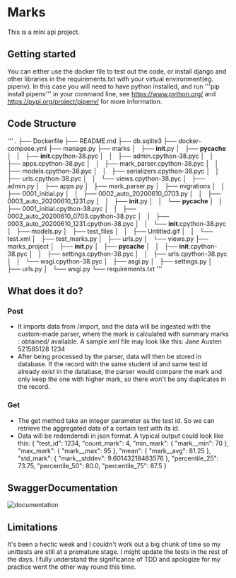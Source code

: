 # Marks
This is a mini api project.

## Getting started
You can either use the docker file to test out the code, or install django and other libraries in the requirements.txt with your virtual environment(eg. pipenv). In this case you will need to have python installed, and run '''pip install pipenv''' in your command line, see https://www.python.org/ and https://pypi.org/project/pipenv/ for more information. 

## Code Structure
'''
.
├── Dockerfile
├── README.md
├── db.sqlite3
├── docker-compose.yml
├── manage.py
├── marks
│   ├── __init__.py
│   ├── __pycache__
│   │   ├── __init__.cpython-38.pyc
│   │   ├── admin.cpython-38.pyc
│   │   ├── apps.cpython-38.pyc
│   │   ├── mark_parser.cpython-38.pyc
│   │   ├── models.cpython-38.pyc
│   │   ├── serializers.cpython-38.pyc
│   │   ├── urls.cpython-38.pyc
│   │   └── views.cpython-38.pyc
│   ├── admin.py
│   ├── apps.py
│   ├── mark_parser.py
│   ├── migrations
│   │   ├── 0001_initial.py
│   │   ├── 0002_auto_20200610_0703.py
│   │   ├── 0003_auto_20200610_1231.py
│   │   ├── __init__.py
│   │   └── __pycache__
│   │       ├── 0001_initial.cpython-38.pyc
│   │       ├── 0002_auto_20200610_0703.cpython-38.pyc
│   │       ├── 0003_auto_20200610_1231.cpython-38.pyc
│   │       └── __init__.cpython-38.pyc
│   ├── models.py
│   ├── test_files
│   │   ├── Untitled.gif
│   │   └── test.xml
│   ├── test_marks.py
│   ├── urls.py
│   └── views.py
├── marks_project
│   ├── __init__.py
│   ├── __pycache__
│   │   ├── __init__.cpython-38.pyc
│   │   ├── settings.cpython-38.pyc
│   │   ├── urls.cpython-38.pyc
│   │   └── wsgi.cpython-38.pyc
│   ├── asgi.py
│   ├── settings.py
│   ├── urls.py
│   └── wsgi.py
└── requirements.txt
'''

## What does it do?
### Post
- It imports data from /import, and the data will be ingested with the custom-made parser, where the mark is calculated with summary marks : obtained/ available. A sample xml file may look like this:
    <mcq-test-results>
        <mcq-test-result scanned-on="2017-12-04T12:12:10+11:00">
            <first-name>Jane</first-name>
            <last-name>Austen</last-name>
            <student-number>521585128</student-number>
            <test-id>1234</test-id>
            <summary-marks available="20" obtained="13" />
        </mcq-test-result>
    </mcq-test-results>
- After being processed by the parser, data will then be stored in database. If the record with the same student id and same test id already exist in the database, the parser would compare the mark and only keep the one with higher mark, so there won't be any duplicates in the record.

### Get
- The get method take an integer parameter as the test id. So we can retrieve the aggregated data of a certain test with its id. 
- Data will be redenderedi in json format. A typical output could look like this: 
{
    "test_id": 1234,
    "count_mark": 4,
    "min_mark": {
        "mark__min": 70
    },
    "max_mark": {
        "mark__max": 95
    },
    "mean": {
        "mark__avg": 81.25
    },
    "std_mark": {
        "mark__stddev": 9.60143218483576
    },
    "percentile_25": 73.75,
    "percentile_50": 80.0,
    "percentile_75": 87.5
}

## SwaggerDocumentation
![documentation](https://github.com/Bing-Violet/marking_draft/blob/master/marks/test_files/Untitled.gif)

## Limitations
It's been a hectic week and I couldn't work out a big chunk of time so my unittests are still at a premature stage. I might update the tests in the rest of the days. I fully understand the significance of TDD and apologize for my practice went the other way round this time. 




